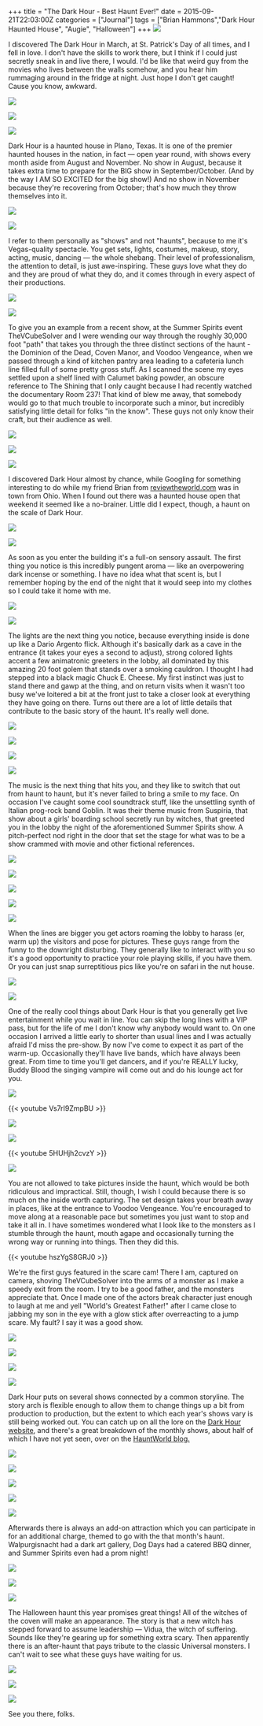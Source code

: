 +++
title = "The Dark Hour - Best Haunt Ever!"
date = 2015-09-21T22:03:00Z
categories = ["Journal"]
tags = ["Brian Hammons","Dark Hour Haunted House", "Augie", "Halloween"]
+++
![](http://2.bp.blogspot.com/-2FRIs6Ct-Fc/VgDXNDwW06I/AAAAAAAACcY/NajCMB6v3Rc/s1600/DH17.jpg)

I discovered The Dark Hour in March, at St. Patrick's Day of all times, and I fell in love. I don't have the skills to work there, but I think if I could just secretly sneak in and live there, I would. I'd be like that weird guy from the movies who lives between the walls somehow, and you hear him rummaging around in the fridge at night. Just hope I don't get caught! Cause you know, awkward.

<!--more-->

![](http://2.bp.blogspot.com/-cCy4s8Pmkrg/VgDXJAS7EbI/AAAAAAAACks/YtumO0Fl8uM/s1600/DH10.jpg)

![](http://2.bp.blogspot.com/-jMOcDoTcNpk/VgDXMGifNwI/AAAAAAAACcI/IX6-7oksodE/s1600/DH13.jpg)

![](http://1.bp.blogspot.com/-VtAojDLP8Rw/VgDXKDRawiI/AAAAAAAACkw/LLWGyAQaIqY/s1600/DH102.jpg)

Dark Hour is a haunted house in Plano, Texas. It is one of the premier haunted houses in the nation, in fact — open year round, with shows every month aside from August and November. No show in August, because it takes extra time to prepare for the BIG show in September/October. (And by the way I AM SO EXCITED for the big show!) And no show in November because they're recovering from October; that's how much they throw themselves into it.

![](http://3.bp.blogspot.com/-jTV9NjDBmXk/VgDXZKmfIbI/AAAAAAAACf4/TRCGxhLsTDw/s1600/DH5.jpg)

![](http://1.bp.blogspot.com/-W2lUE99509g/VgDXOSSApoI/AAAAAAAACcs/RhMKOwQ2OCc/s1600/DH2.jpg)

I refer to them personally as "shows" and not "haunts", because to me it's Vegas-quality spectacle. You get sets, lights, costumes, makeup, story, acting, music, dancing — the whole shebang. Their level of professionalism, the attention to detail, is just awe-inspiring. These guys love what they do and they are proud of what they do, and it comes through in every aspect of their productions.

![](http://4.bp.blogspot.com/-5QaLrTUDXsE/VgDXUq3dHDI/AAAAAAAACe8/a8XxkfpWh4A/s1600/DH4.jpg)

![](http://3.bp.blogspot.com/-kbXCoRbdAHY/VgDXMwB2DCI/AAAAAAAACcc/ZjwlB9mMJUc/s1600/DH16.jpg)

To give you an example from a recent show, at the Summer Spirits event TheVCubeSolver and I were wending our way through the roughly 30,000 foot "path" that takes you through the three distinct sections of the haunt - the Dominion of the Dead, Coven Manor, and Voodoo Vengeance, when we passed through a kind of kitchen pantry area leading to a cafeteria lunch line filled full of some pretty gross stuff. As I scanned the scene my eyes settled upon a shelf lined with Calumet baking powder, an obscure reference to The Shining that I only caught because I had recently watched the documentary Room 237! That kind of blew me away, that somebody would go to that much trouble to incorporate such a minor, but incredibly satisfying little detail for folks "in the know". These guys not only know their craft, but their audience as well.

![](http://2.bp.blogspot.com/-nB1FCXhbNZ8/VgDXO3ju0dI/AAAAAAAACk8/M0DuCQlpJLs/s1600/DH21.jpg)

![](http://3.bp.blogspot.com/-3GWqPXS5Rvo/VgDXPs-wyBI/AAAAAAAACk8/1y4OWmacyfY/s1600/DH24.jpg)

![](http://1.bp.blogspot.com/-daU0RmVLSPg/VgDXNih5lKI/AAAAAAAACc8/L6ndo80dFuc/s1600/DH18.jpg)

I discovered Dark Hour almost by chance, while Googling for something interesting to do while my friend Brian from [reviewtheworld.com](http://reviewtheworld.com/) was in town from Ohio. When I found out there was a haunted house open that weekend it seemed like a no-brainer. Little did I expect, though, a haunt on the scale of Dark Hour.

![](http://1.bp.blogspot.com/-2oEE_BbePuM/VgDXVKyKVqI/AAAAAAAACeo/N10S3uZtn4s/s1600/DH41.jpg)

![](http://2.bp.blogspot.com/-GO1NWzxn9TM/VgDXObar-LI/AAAAAAAACk8/WztA5O-HNO4/s1600/DH20.jpg)

As soon as you enter the building it's a full-on sensory assault. The first thing you notice is this incredibly pungent aroma — like an overpowering dark incense or something. I have no idea what that scent is, but I remember hoping by the end of the night that it would seep into my clothes so I could take it home with me.

![](http://2.bp.blogspot.com/-shj_fspsCPE/VgDXR8dW6DI/AAAAAAAACk4/zh8gYR_ZUIA/s1600/DH31.jpg)

![](http://2.bp.blogspot.com/-S9Z02Y22ksQ/VgDXQT6UZCI/AAAAAAAACk8/MnnUeW5fb4s/s1600/DH26.jpg)

The lights are the next thing you notice, because everything inside is done up like a Dario Argento flick. Although it's basically dark as a cave in the entrance (it takes your eyes a second to adjust), strong colored lights accent a few animatronic greeters in the lobby, all dominated by this amazing 20 foot golem that stands over a smoking cauldron. I thought I had stepped into a black magic Chuck E. Cheese. My first instinct was just to stand there and gawp at the thing, and on return visits when it wasn't too busy we've loitered a bit at the front just to take a closer look at everything they have going on there. Turns out there are a lot of little details that contribute to the basic story of the haunt. It's really well done.

![](http://1.bp.blogspot.com/-bSSZHAK2Mj8/VgDXLL-9cYI/AAAAAAAACkw/gs9nIlj-QAY/s1600/DH105.jpg)

![](http://2.bp.blogspot.com/-EwnT8Hx_5hM/VgDXb_kvqXI/AAAAAAAACk4/CFk5gZaMsxc/s1600/DH56.jpg)

![](http://1.bp.blogspot.com/-53kYklsq720/VgDXcWgSxYI/AAAAAAAACk4/k48rldYPED8/s1600/DH57.jpg)

![](http://1.bp.blogspot.com/-Yd4PUssgLEs/VgDXhewLSRI/AAAAAAAACkw/puUwAVRVC0Q/s1600/DH70.jpg)

The music is the next thing that hits you, and they like to switch that out from haunt to haunt, but it's never failed to bring a smile to my face. On occasion I've caught some cool soundtrack stuff, like the unsettling synth of Italian prog-rock band Goblin. It was their theme music from Suspiria, that show about a girls' boarding school secretly run by witches, that greeted you in the lobby the night of the aforementioned Summer Spirits show. A pitch-perfect nod right in the door that set the stage for what was to be a show crammed with movie and other fictional references.

![](http://4.bp.blogspot.com/-Dhq163SoQRY/VgDXj91piEI/AAAAAAAACiQ/S-AzLjLrR5M/s1600/DH8.jpg)

![](http://1.bp.blogspot.com/-72jOpcOrGAQ/VgDXTF6gMpI/AAAAAAAACeQ/RHbN1JJOxVA/s1600/DH36.jpg)

![](http://3.bp.blogspot.com/-5G8UioxRKOI/VgDXT-MtWJI/AAAAAAAACk4/zPnRNYOfUmM/s1600/DH37.jpg)

![](http://1.bp.blogspot.com/-lGzFETJNQAM/VgDXUQnoJII/AAAAAAAACec/H6ct83tPPgM/s1600/DH39.jpg)

![](http://4.bp.blogspot.com/-evEgofCEOEw/VgDXU7zRrYI/AAAAAAAACew/YHOMiwWBKpE/s1600/DH40.jpg)

When the lines are bigger you get actors roaming the lobby to harass (er, warm up) the visitors and pose for pictures. These guys range from the funny to the downright disturbing. They generally like to interact with you so it's a good opportunity to practice your role playing skills, if you have them. Or you can just snap surreptitious pics like you're on safari in the nut house.

![](http://2.bp.blogspot.com/-9LjTpIPvcu8/VgDXUHzy2MI/AAAAAAAACeY/yJgY3gtOFwQ/s1600/DH38.jpg)

![](http://2.bp.blogspot.com/-ztngWeMcsnU/VgDXP8aSNaI/AAAAAAAACk8/SKMNVQivRRg/s1600/DH25.jpg)

One of the really cool things about Dark Hour is that you generally get live entertainment while you wait in line. You can skip the long lines with a VIP pass, but for the life of me I don't know why anybody would want to. On one occasion I arrived a little early to shorter than usual lines and I was actually afraid I'd miss the pre-show. By now I've come to expect it as part of the warm-up. Occasionally they'll have live bands, which have always been great. From time to time you'll get dancers, and if you're REALLY lucky, Buddy Blood the singing vampire will come out and do his lounge act for you.

![](http://4.bp.blogspot.com/-RdCqlQ7ARXY/VgDXS4ztbQI/AAAAAAAACk4/uU2BJHhgyYs/s1600/DH34.jpg)

{{< youtube Vs7rI9ZmpBU >}}

![](http://1.bp.blogspot.com/-kU38YajA-_E/VgDXgA1eaNI/AAAAAAAACkw/M8P7Lfc4mGQ/s1600/DH67.jpg)

![](http://4.bp.blogspot.com/-7jruePfUa6M/VgDXga8mc2I/AAAAAAAACkw/3Zx6hnYhkJU/s1600/DH68.jpg)

{{< youtube 5HUHjh2cvzY >}}

![](http://4.bp.blogspot.com/-KWEfZNkAnzA/VgDXic-9YPI/AAAAAAAACkw/1Euak3OoJtI/s1600/DH73.jpg)

You are not allowed to take pictures inside the haunt, which would be both ridiculous and impractical. Still, though, I wish I could because there is so much on the inside worth capturing. The set design takes your breath away in places, like at the entrance to Voodoo Vengeance. You're encouraged to move along at a reasonable pace but sometimes you just want to stop and take it all in. I have sometimes wondered what I look like to the monsters as I stumble through the haunt, mouth agape and occasionally turning the wrong way or running into things. Then they did this.

{{< youtube hszYgS8GRJ0 >}}

We're the first guys featured in the scare cam! There I am, captured on camera, shoving TheVCubeSolver into the arms of a monster as I make a speedy exit from the room. I try to be a good father, and the monsters appreciate that. Once I made one of the actors break character just enough to laugh at me and yell "World's Greatest Father!" after I came close to jabbing my son in the eye with a glow stick after overreacting to a jump scare. My fault? I say it was a good show.

![](http://1.bp.blogspot.com/-2o3-ShW54cQ/VgDXhqjF35I/AAAAAAAACkw/PcWC9nVlqcY/s1600/DH72.jpg)

![](http://3.bp.blogspot.com/-UiLxhGgLiaM/VgDXkF6GujI/AAAAAAAACiU/pqgdfk904ZY/s1600/DH80.jpg)

![](http://1.bp.blogspot.com/-u7-MrbUda2c/VgDXkefqfII/AAAAAAAACic/JX2X3LqDjZA/s1600/DH81.jpg)

![](http://2.bp.blogspot.com/-Vip6eFIt9RM/VgDXiiNvJ5I/AAAAAAAACkw/hn_9qLUOqUI/s1600/DH75.jpg)

Dark Hour puts on several shows connected by a common storyline. The story arch is flexible enough to allow them to change things up a bit from production to production, but the extent to which each year's shows vary is still being worked out. You can catch up on all the lore on the [Dark Hour website](http://darkhourhauntedhouse.com/), and there's a great breakdown of the monthly shows, about half of which I have not yet seen, over on the [HauntWorld blog.](https://www.hauntworld.com/featured-article/haunted-house-review-dallas-texas-dark-hour-attraction-scariest-best)

![](http://4.bp.blogspot.com/-jvZDLa0wpTk/VgDXm1kS1iI/AAAAAAAACjE/tsnwqg__Ba0/s1600/DH87.jpg)

![](http://3.bp.blogspot.com/-v5jy39CdRZg/VgDXn5L2TZI/AAAAAAAACkk/VgIziJhMUfk/s1600/DH88.jpg)

![](http://1.bp.blogspot.com/-A37BQu6gJsk/VgDXoxqYutI/AAAAAAAACkg/WcVo4q38ueU/s1600/DH90.jpg)

![](http://1.bp.blogspot.com/-U5BSbyHleDs/VgDXn7qIwRI/AAAAAAAACjQ/cbWCNgcIFlU/s1600/DH89.jpg)

![](http://1.bp.blogspot.com/-6KS_2BgNi0M/VgDXl1nqR-I/AAAAAAAACiw/v5mVDUM909M/s1600/DH85.jpg)

Afterwards there is always an add-on attraction which you can participate in for an additional charge, themed to go with the that month's haunt. Walpurgisnacht had a dark art gallery, Dog Days had a catered BBQ dinner, and Summer Spirits even had a prom night!

![](http://2.bp.blogspot.com/-e_Kqr_2l-Ts/VgDXmnHki9I/AAAAAAAACkw/Ht__lWc_vaE/s1600/DH86.jpg)

![](http://3.bp.blogspot.com/-cebB8yHXbhc/VgDXpAUrfnI/AAAAAAAACkc/Q4nfEegKF3U/s1600/DH91.jpg)

![](http://1.bp.blogspot.com/-GdcsWPRRnAo/VgDXrNG7c8I/AAAAAAAACkE/wzme50JNHBI/s1600/DH96.jpg)

The Halloween haunt this year promises great things! All of the witches of the coven will make an appearance. The story is that a new witch has stepped forward to assume leadership — Vidua, the witch of suffering. Sounds like they're gearing up for something extra scary. Then apparently there is an after-haunt that pays tribute to the classic Universal monsters. I can't wait to see what these guys have waiting for us.

![](http://4.bp.blogspot.com/-E09huy1yCZA/VgDXryaf4DI/AAAAAAAACkM/9H-gVl5veCw/s1600/DH98.jpg)

![](http://1.bp.blogspot.com/-Zlf5S4VVJ5s/VgDXJ4IW0CI/AAAAAAAACkw/9L5qEB5HNTQ/s1600/DH101.jpg)

![](http://1.bp.blogspot.com/-_MZX-mLqOmk/VgDXXvX39eI/AAAAAAAACfU/Ez60Um5IwXw/s1600/DH46.jpg)

See you there, folks.
